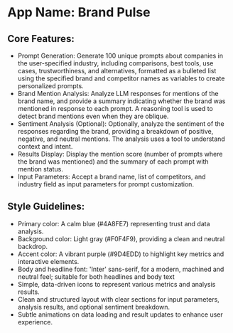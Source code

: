 # **App Name**: Brand Pulse

## Core Features:

- Prompt Generation: Generate 100 unique prompts about companies in the user-specified industry, including comparisons, best tools, use cases, trustworthiness, and alternatives, formatted as a bulleted list using the specified brand and competitor names as variables to create personalized prompts.
- Brand Mention Analysis: Analyze LLM responses for mentions of the brand name, and provide a summary indicating whether the brand was mentioned in response to each prompt. A reasoning tool is used to detect brand mentions even when they are oblique.
- Sentiment Analysis (Optional): Optionally, analyze the sentiment of the responses regarding the brand, providing a breakdown of positive, negative, and neutral mentions. The analysis uses a tool to understand context and intent.
- Results Display: Display the mention score (number of prompts where the brand was mentioned) and the summary of each prompt with mention status.
- Input Parameters: Accept a brand name, list of competitors, and industry field as input parameters for prompt customization.

## Style Guidelines:

- Primary color: A calm blue (#4A8FE7) representing trust and data analysis.
- Background color: Light gray (#F0F4F9), providing a clean and neutral backdrop.
- Accent color: A vibrant purple (#9D4EDD) to highlight key metrics and interactive elements.
- Body and headline font: 'Inter' sans-serif, for a modern, machined and neutral feel; suitable for both headlines and body text
- Simple, data-driven icons to represent various metrics and analysis results.
- Clean and structured layout with clear sections for input parameters, analysis results, and optional sentiment breakdown.
- Subtle animations on data loading and result updates to enhance user experience.